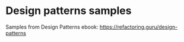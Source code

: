 # Design patterns samples

Samples from Design Patterns ebook: https://refactoring.guru/design-patterns
